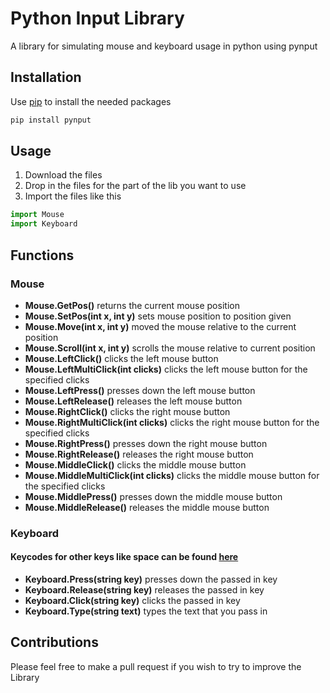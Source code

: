 # Python Input Library

A library for simulating mouse and keyboard usage in python using pynput

## Installation

Use [pip](https://pip.pypa.io/en/stable/) to install the needed packages

```bash
pip install pynput
```

## Usage

1. Download the files
2. Drop in the files for the part of the lib you want to use
3. Import the files like this
```python
import Mouse
import Keyboard
```

## Functions

### Mouse
* __Mouse.GetPos()__ returns the current mouse position
* __Mouse.SetPos(int x, int y)__ sets mouse position to position given
* __Mouse.Move(int x, int y)__ moved the mouse relative to the current position
* __Mouse.Scroll(int x, int y)__ scrolls the mouse relative to current position
* __Mouse.LeftClick()__ clicks the left mouse button
* __Mouse.LeftMultiClick(int clicks)__ clicks the left mouse button for the specified clicks
* __Mouse.LeftPress()__ presses down the left mouse button
* __Mouse.LeftRelease()__ releases the left mouse button
* __Mouse.RightClick()__ clicks the right mouse button
* __Mouse.RightMultiClick(int clicks)__ clicks the right mouse button for the specified clicks
* __Mouse.RightPress()__ presses down the right mouse button
* __Mouse.RightRelease()__ releases the right mouse button
* __Mouse.MiddleClick()__ clicks the middle mouse button
* __Mouse.MiddleMultiClick(int clicks)__ clicks the middle mouse button for the specified clicks
* __Mouse.MiddlePress()__ presses down the middle mouse button
* __Mouse.MiddleRelease()__ releases the middle mouse button

### Keyboard
#### Keycodes for other keys like space can be found [here](https://pynput.readthedocs.io/en/latest/keyboard.html#pynput.keyboard.Key)
* __Keyboard.Press(string key)__ presses down the passed in key
* __Keyboard.Release(string key)__ releases the passed in key
* __Keyboard.Click(string key)__ clicks the passed in key
* __Keyboard.Type(string text)__ types the text that you pass in

## Contributions
Please feel free to make a pull request if you wish to try to improve the Library